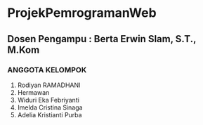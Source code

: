 # ProjekPemrogramanWeb

## Dosen Pengampu : Berta Erwin Slam, S.T., M.Kom

### ANGGOTA KELOMPOK
1. Rodiyan RAMADHANI
2. Hermawan
3. Widuri Eka Febriyanti
4. Imelda Cristina Sinaga
5. Adelia Kristianti Purba
